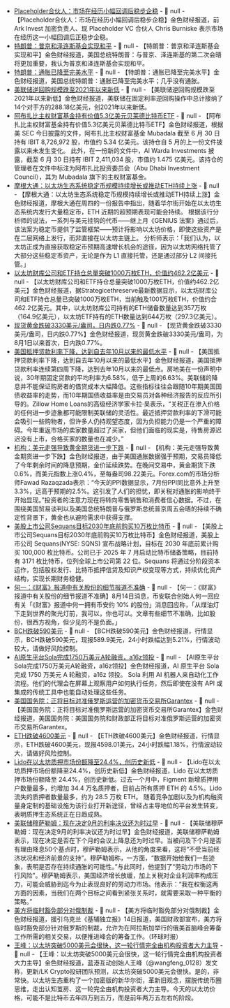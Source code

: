 - [Placeholder合伙人：市场在经历小幅回调后稳步企稳](https://x.com/cburniske/status/1956053888332915126) - 📰 null - 【Placeholder合伙人：市场在经历小幅回调后稳步企稳】金色财经报道，前 Ark Invest 加密负责人、现 Placeholder VC 合伙人 Chris Burniske 表示市场在经历这一小幅回调后正稳步企稳。
- [特朗普：普京和泽连斯基会实现和平](https://flash.jin10.com/detail/20250815015533617800) - 📰 null - 【特朗普：普京和泽连斯基会实现和平】金色财经报道，美国总统特朗普：与普京、泽连斯基的第二次会晤将更加重要，我认为普京和泽连斯基会实现和平。
- [特朗普：通胀已降至完美水平](https://flash.jin10.com/detail/20250815013745229800) - 📰 null - 【特朗普：通胀已降至完美水平】金色财经报道，美国总统特朗普：通胀已降至完美水平；几乎没有通胀。
- [美联储逆回购规模跌至2021年以来新低](https://flash.jin10.com/detail/20250815011947250800) - 📰 null - 【美联储逆回购规模跌至2021年以来新低】金色财经报道，美联储在固定利率逆回购操作中总计接纳了14个对手方的288.18亿美元，创2021年以来新低。
- [阿布扎比主权财富基金持有价值5.3亿美元贝莱德比特币ETF](https://www.sec.gov/edgar/search/#/q=Bitcoin&dateRange=custom&entityName=Mubadala&startdt=2025-08-14&enddt=2025-08-14) - 📰 null - 【阿布扎比主权财富基金持有价值5.3亿美元贝莱德比特币ETF】金色财经报道，根据美 SEC 今日披露的文件，阿布扎比主权财富基金 Mubadala 截至 6 月 30 日持有 IBIT 8,726,972 股，市值约 5.34 亿美元。该持仓自 5 月的上一份文件披露以来未发生变化。 
此外，在一份新的文件中，Al Warda Investments 披露，截至 6 月 30 日持有 IBIT 2,411,034 股，市值约 1.475 亿美元。该持仓的管理者在文件中标注为阿布扎比投资委员会（Abu Dhabi Investment Council），其为 Mubadala 旗下的主权财富基金。
- [摩根大通：以太坊生态系统稳定币规模持续增长或推动ETH持续上涨](https://decrypt.co/335253/ethereum-suited-meteoric-stablecoin-growth-jpmorgan?utm_source=twitter&utm_medium=social&utm_campaign=auto) - 📰 null - 【摩根大通：以太坊生态系统稳定币规模持续增长或推动ETH持续上涨】金色财经报道，摩根大通在周四的一份报告中指出，随着华尔街开始在以太坊生态系统内发行大量稳定币，ETH 近期的超预期表现可能会持续。 
根据该行分析师的说法，一系列与美元挂钩的代币——继上月《GENIUS 法案》通过后，该法案为稳定币提供了监管框架——预计将影响以太坊价格，即使这些资产是在二层网络上发行，而非直接在以太坊主链上。 
分析师表示：「我们认为，以太坊正成为直接获取稳定币预期高速增长机会的途径，因为以太坊网络托管了大部分这些稳定币资产，无论是作为 L1 直接托管，还是通过部分 L2 间接托管。」
- [以太坊财库公司和ETF持仓总量突破1000万枚ETH，价值约462.2亿美元](https://www.strategicethreserve.xyz/) - 📰 null - 【以太坊财库公司和ETF持仓总量突破1000万枚ETH，价值约462.2亿美元】金色财经报道，据Strategicethreserve最新数据显示，以太坊财库公司和ETF持仓总量已突破1000万枚ETH，当前触及1001万枚ETH，价值约合462.2亿美元。其中，以太坊财库公司持有的ETH储备数量达到357万枚（164.9亿美元），以太坊ETF持有的ETH数量达到644万枚（297.3亿美元）。
- [现货黄金跌破3330美元/盎司，日内跌0.77%]() - 📰 null - 【现货黄金跌破3330美元/盎司，日内跌0.77%】金色财经报道，现货黄金跌破3330美元/盎司，为8月1日以来首次，日内跌0.77%。
- [美国抵押贷款利率下降，达到自去年10月以来的最低水平](https://flash.jin10.com/detail/20250815000946232800) - 📰 null - 【美国抵押贷款利率下降，达到自去年10月以来的最低水平】金色财经报道，美国抵押贷款利率连续第四周下降，达到去年10月以来的最低点。房地美在一份声明中说，30年期固定贷款的平均利率为6.58%，低于上周的6.63%。美联储的降息并不能保证购房者的借贷成本大幅降低。这些指标往往会跟随10年期美国国债收益率的走势，而10年期国债收益率是由交易员对各种经济报告的反应所引导的。Zillow Home Loans的高级经济学家卡拉·吴表示，“关税正在渗入价格的任何进一步迹象都可能限制美联储的灵活性。最近抵押贷款利率的下滑可能会吸引一些购物者，但许多人仍持观望态度，因为负担能力仍是一个严重的障碍。今年重返市场的卖家数量超过了买家，但他们面临的现实是，待售房源迟迟没有上市，合格买家的数量也在减少。”
- [机构：美元走强导致黄金期货进一步下跌](https://flash.jin10.com/detail/20250814235818407800) - 📰 null - 【机构：美元走强导致黄金期货进一步下跌】金色财经报道，由于美国通胀数据强于预期，交易员降低了今年剩余时间的降息预期，金价延续跌势。在晚间交易中，黄金期货下跌0.6%，而美元指数上涨0.4%，至每盎司98.22美元。Forex.com的市场分析师Fawad Razaqzada表示：“今天的PPI数据显示，7月份PPI同比意外上升至3.3%，远高于预期的2.5%。这引发了人们的担忧，即关税对通胀的影响终于开始显现。”投资者的注意力现在将转向零售销售和消费者信心数据。不过，在围绕美国贸易谈判以及美国总统特朗普与俄罗斯总统普京周五会晤的持续不确定性背景下，黄金也从避险需求中获得支撑。
- [美股上市公司Sequans目标2030年底前购买10万枚比特币](https://sequans.com/sequans-announces-strategic-plan-to-acquire-100000-bitcoin-by-2030/) - 📰 null - 【美股上市公司Sequans目标2030年底前购买10万枚比特币】金色财经报道，美股上市公司 Sequans(NYSE: SQNS) 宣布战略计划，目标在 2030 年底前累计购买 100,000 枚比特币。公司已于 2025 年 7 月启动比特币储备策略，目前持有 3171 枚比特币，位列全球上市公司第 22 位。Sequans 将通过分阶段资本运作，包括股权发行、比特币抵押信贷及知识产权变现等方式，持续优化资产结构，实现长期财务稳健。
- [何一：《财富》报道中有关股份的细节报道不准确]() - 📰 null - 【何一：《财富》报道中有关股份的细节报道不准确】8月14日消息，币安联合创始人何一回应有关「《财富》报道中何一拥有币安约 10% 的股份」消息回应称，「从煤油灯下走到世界的聚光灯前，我可以，你也可以。文章有些细节不准确，比如股份，很西方视角，但少见的不是负面。」
- [BCH跌破590美元]() - 📰 null - 【BCH跌破590美元】金色财经报道，行情显示，BCH跌破590美元，现报589.9美元，24小时跌幅达到5.21%，行情波动较大，请做好风险控制。
- [AI原生平台Sola完成1750万美元A轮融资，a16z领投](https://x.com/a16z/status/1956015900408099206) - 📰 null - 【AI原生平台Sola完成1750万美元A轮融资，a16z领投】金色财经报道，AI 原生平台 Sola 完成 1750 万美元 A 轮融资，a16z 领投。 
Sola 利用 AI 机器人来自动化工作流程。他们的代理会在屏幕上观察用户如何执行任务，然后即使在没有 API 或集成的传统工具中也能自动处理这些任务。
- [美国国务院：正将目标对准俄罗斯运营的加密货币交易所Garantex](https://flash.jin10.com/detail/20250814232558543800) - 📰 null - 【美国国务院：正将目标对准俄罗斯运营的加密货币交易所Garantex】金色财经报道，美国国务院：美国国务院和财政部正将目标对准俄罗斯运营的加密货币交易所Garantex。
- [ETH跌破4600美元]() - 📰 null - 【ETH跌破4600美元】金色财经报道，行情显示，ETH跌破4600美元，现报4598.01美元，24小时跌幅1.18%，行情波动较大，请做好风险控制。
- [Lido在以太坊质押市场份额降至24.4%，创历史新低](https://www.coindesk.com/tech/2025/08/14/figment-outpaces-rivals-in-ether-staking-growth-lido-s-decline-eases-dominance-concerns) - 📰 null - 【Lido在以太坊质押市场份额降至24.4%，创历史新低】金色财经报道，Lido 在以太坊质押市场份额降至 24.4%，创历史新低。过去一个月中，Figment 新增质押用户数量最多，约增加 34.4 万名质押者，目前占所有质押 ETH 的 4.5%。Lido 流失的质押者数量最多，约为 28.5 万枚 ETH。 
随着竞争加剧以及为机构融资量身定制的基础设施为该行业打开新途径，曾经占主导地位的平台发生转变，表明质押生态系统正在日趋成熟。
- [美联储穆萨勒姆：现在决定9月的利率决议还为时过早](https://flash.jin10.com/detail/20250814230302213800) - 📰 null - 【美联储穆萨勒姆：现在决定9月的利率决议还为时过早】金色财经报道，美联储穆萨勒姆表示，现在决定是否在下个月的会议上降息还为时过早。当被问及下个月是否有理由降息50个基点时，穆萨勒姆表示，从他的角度来看，这将“不受当前经济状况和经济前景的支持”。穆萨勒姆称，一方面，“数据开始给我们一些迹象，表明是否存在持续通胀的可能性。”与此同时，他提到了“劳动力市场的下行风险”。穆萨勒姆表示，美国经济增长放缓，加上关税对企业利润率构成压力，可能会威胁到迄今为止表现良好的劳动力市场。他表示：“我在权衡这两方面的因素，当我们在两个目标之间看到紧张关系时，就需要采取一种平衡的策略。”
- [美方将临时豁免部分对俄制裁]() - 📰 null - 【美方将临时豁免部分对俄制裁】金色财经报道，援引乌克兰《基辅独立报》14日报道，美国财政部宣布，美方将临时豁免部分针对俄罗斯的制裁，允许为在阿拉斯加举行的俄美首脑峰会筹备工作所需的相关交易，以便推进峰会的筹备工作。（环球时报）
- [王峰：以太坊突破5000美元会很快，这一轮行情完全由机构投资者大力主导](https://x.com/wangfeng_0128/status/1956003650314047858) - 📰 null - 【王峰：以太坊突破5000美元会很快，这一轮行情完全由机构投资者大力主导】金色财经报道，蓝港互动创始人王峰（@wangfeng_0128）发文称，更新/LK Crypto投研团队预测，以太坊突破5000美元会很快。是的，非常快。以太坊生态重构了一个加密版的新华尔街，革新旧观念，摆脱传统币圈思维，走出认知茧房、这一轮完全由机构投资者大力主导。今天的以太坊价格，可能不是比特币去年四万到五万，而是前年两万五左右的阶段。
